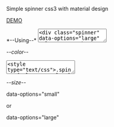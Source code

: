 Simple spinner css3 with material design

<p data-height="268" data-theme-id="15592" data-slug-hash="pJRVNK" data-default-tab="result" data-user="thuanitdn" class='codepen'><a href='http://codepen.io/thuanitdn/pen/pJRVNK/' target="_blank">DEMO</a></p>
<script async src="//assets.codepen.io/assets/embed/ei.js"></script>
*--Using--*

<textarea><div class="spinner" data-options="large"  role="progressbar" aria-valuetext="Loading…"></div></textarea>

*--color--*

<textarea><style type="text/css">.spinner{color:yourcolor;}</style></textarea> 

*--size--*

data-options="small"

 or
 
data-options="large"


